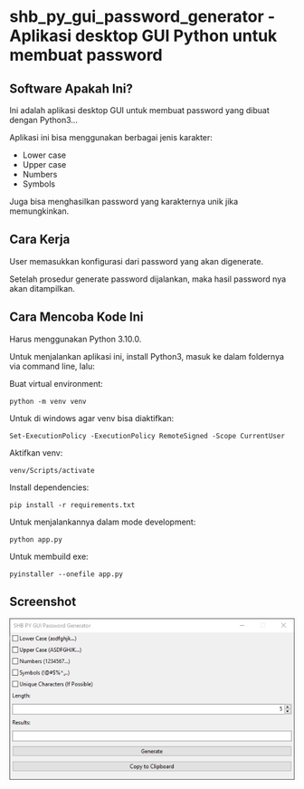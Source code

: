 # shb_py_gui_password_generator - Aplikasi desktop GUI Python untuk membuat password

## Software Apakah Ini?

Ini adalah aplikasi desktop GUI untuk membuat password yang dibuat dengan Python3...

Aplikasi ini bisa menggunakan berbagai jenis karakter:

- Lower case
- Upper case
- Numbers
- Symbols

Juga bisa menghasilkan password yang karakternya unik jika memungkinkan.

## Cara Kerja

User memasukkan konfigurasi dari password yang akan digenerate.

Setelah prosedur generate password dijalankan, maka hasil password nya akan ditampilkan.

## Cara Mencoba Kode Ini

Harus menggunakan Python 3.10.0.

Untuk menjalankan aplikasi ini, install Python3, masuk ke dalam foldernya via command line, lalu:

Buat virtual environment:

```
python -m venv venv
```

Untuk di windows agar venv bisa diaktifkan:

```
Set-ExecutionPolicy -ExecutionPolicy RemoteSigned -Scope CurrentUser
```

Aktifkan venv:

```
venv/Scripts/activate
```

Install dependencies:

```
pip install -r requirements.txt
```

Untuk menjalankannya dalam mode development:

```
python app.py
```

Untuk membuild exe:

```
pyinstaller --onefile app.py
```

## Screenshot

![ScreenShot](.readme-assets/shb_py_gui_password_generator-1.png?raw=true)
